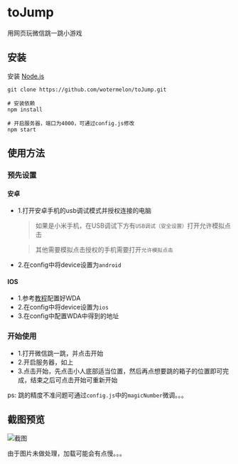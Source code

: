 # toJump

用网页玩微信跳一跳小游戏

## 安装

安装 [Node.js](https://nodejs.org/en/)

``git clone https://github.com/wotermelon/toJump.git``

```shell
# 安装依赖
npm install

# 开启服务器，端口为4000，可通过config.js修改
npm start
```

## 使用方法

### 预先设置
#### 安卓
- 1.打开安卓手机的usb调试模式并授权连接的电脑
  > 如果是小米手机，在USB调试下方有``USB调试（安全设置）``打开允许模拟点击

  >其他需要模拟点击授权的手机需要打开``允许模拟点击``
- 2.在config中将device设置为`android`
#### IOS
- 1.参考[教程](https://testerhome.com/topics/7220)配置好WDA
- 2.在config中将device设置为`ios`
- 3.在config中配置WDA中得到的地址
### 开始使用
- 1.打开微信跳一跳，并点击开始
- 2.开启服务器，如上
- 3.点击开始，先点击小人底部适当位置，然后再点想要跳的箱子的位置即可完成，结束之后可点击开始可重新开始

ps: 跳的精度不准问题可通过``config.js``中的``magicNumber``微调。。。

## 截图预览

![截图](https://github.com/wotermelon/toJump/blob/master/screenshot.png)

由于图片未做处理，加载可能会有点慢。。。
